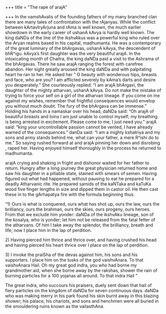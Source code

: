 +++
title = "The rape of arajA"

+++
In the vamshAvalis of the founding fathers of my many branched clan
there are many tales of confrontation with the rAjanyas. While the
conflict between kArtavIryArjuna and rAma is well known, the much
earlier showdown in the early career of ushanA kAvya is hardly well
known. The king daNDa of the line of the ikshvAkus was a powerful king
who ruled over the Aryan realms based in his capital, madhumanta. He was
a contemporary of the great luminary of the bhArgavas, ushanA kAvya, the
descendent of bhR^igu. kAvya’s first daughter was the very beautiful
arajA. In the intoxicating month of Chaitra, the king daNDa paid a visit
to the Ashrama of the bhArgavas. There he saw arajA ranging the forest
with carefree abandon. Her sight greatly aroused the king daNDa and with
palpitating heart he ran to her. He asked her ” O beauty with wonderous
hips, breasts and face, who are you? I am afflicted severely by kAma’s
darts and desire you desperately.” She courteously replied: “I am arajA
bhArgavi, the daughter of the mighty atharvan, ushanA kAvya. Do not make
the mistake of trying to force your self on a girl of the atharvan
lineage. If you come on me against my wishes, remember that frightful
consequences would envelop you without much doubt. The fury of the
bhArgava can be immense.” Holding his hands in a namaskar over his head,
daNDa said: “Oh arajA of beautiful breasts and loins I am just unable to
control myself; my breathing is being arrested in excitement. Please
come to me, I just need you.” arajA said: “king your uncontrollable
passion cannot be vented, I have already warned of the consequences.”
danDa said: “I am a mighty kshatriya and my sons and army stands behind
me, what can your father, a mere R^ishi do to me.” So saying rushed
forward at and arajA pinning her down and disrobing , raped her. Having
enjoyed himself thoroughly in the process he returned to madhumanta.

arajA crying and shaking in fright and dishonor waited for her father to
return. Hungry after a long journey the great physician returned home
and saw his daughter in a pitiable state, stained with smears of semen.
Having figured out what had happened, without pausing to eat he prepared
for a deadly Atharvanic rite. He prepared samids of the kaNTaka and
kaTuKa wood five finger lengths in size and dipped them in castor oil.
He then cast these in to the gArhapatya fire with the formula beginning
thus:

“1) Ours is what is conquered, ours what has shot up, ours the law, ours
the brilliancy, ours the brahman, ours the skies, ours progeny, ours
heroes. From that we exclude him yonder: daNDa of the ikshvAku lineage,
son of the kosalya, who is yonder; let him not be released from the
fatal fetter of the atharvans. Of him I take away the splendor, the
brilliancy, breath and life; now I place him in the lap of perdition.

2\) Having pierced him thrice and thrice over, and having crushed his
head and having pierced his heart thrice over I place on the lap of
perdition.

3\) I invoke the praiSha of the devas against him, his sons and his
supporters. I place him on the tusks of the god vaishvAnara. To that
vaishvAnara Hail. Oh my great god indra, you who had borne my
grandmother aid, when she borne away by the rakshas, shower the rain of
burning particles for a 100 yojanas all around. To that indra Hail ”

The great indra, who succours his praisers, duely sent down that hail of
fiery particles on the kingdom of daNDa for seven continuous days. daNDa
who was making merry in his park found his skin burnt away in this
blazing shower; his palace, his chariots, and sons and henchmen were all
buried in the smouldering ruins known as the vailasthAna.
